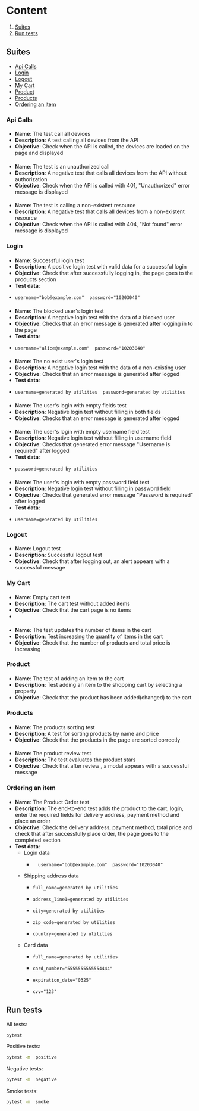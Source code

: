 # Content

1. [Suites](#suites)
2. [Run tests](#run-tests)

## Suites
- [Api Calls](#api-calls) 
- [Login](#login)
- [Logout](#logout)
- [My Cart](#my-cart)
- [Product](#product)
- [Products](#products)
- [Ordering an item](#ordering-an-item)

### Api Calls
####  
- **Name**: The test call all devices
- **Description**: A test calling all devices from the API
- **Objective**: Check when the API is called, the devices are loaded on the page and displayed

####  
- **Name**: The test is an unauthorized call
- **Description**: A negative test that calls all devices from the API without authorization
- **Objective**: Check when the API is called with 401, "Unauthorized" error message is displayed

#### 
- **Name**: The test is calling a non-existent resource
- **Description**: A negative test that calls all devices from a non-existent resource
- **Objective**: Check when the API is called with 404, "Not found" error message is displayed


### Login
####  
- **Name**: Successful login test
- **Description**: A positive login test with valid data for a successful login
- **Objective**: Check that after successfully logging in, the page goes to the products section
- **Test data**: 
-     username="bob@example.com"  password="10203040"

####  
- **Name**: The blocked user's login test
- **Description**: A negative login test with the data of a blocked user
- **Objective**: Checks that an error message is generated after logging in to the page
- **Test data**: 
-     username="alice@example.com"  password="10203040"

#### 
- **Name**: The no exist user's login test
- **Description**: A negative login test with the data of a non-existing user
- **Objective**: Checks that an error message is generated after logged
- **Test data**:
-     username=generated by utilities  password=generated by utilities

#### 
- **Name**: The user's login with empty fields test
- **Description**: Negative login test without filling in both fields
- **Objective**: Checks that an error message is generated after logged

#### 
- **Name**: The user's login with empty username field test
- **Description**: Negative login test without filling in username field
- **Objective**: Checks that generated error message "Username is required" after logged
- **Test data**:
-     password=generated by utilities

#### 
- **Name**: The user's login with empty password field test
- **Description**: Negative login test without filling in password field
- **Objective**: Checks that generated error message "Password is required" after logged
- **Test data**:
-     username=generated by utilities


### Logout
####  
- **Name**: Logout test
- **Description**: Successful logout test
- **Objective**: Check that after logging out, an alert appears with a successful message


### My Cart
####  
- **Name**: Empty cart test
- **Description**: The cart test without added items
- **Objective**: Check that the  cart page is no items
- 
####  
- **Name**: The test updates the number of items in the cart
- **Description**: Test increasing the quantity of items in the cart
- **Objective**: Check that the number of products and total price is increasing


### Product
####  
- **Name**: The test of adding an item to the cart
- **Description**: Test adding an item to the shopping cart by selecting a property
- **Objective**: Check that the product has been added(changed) to the cart


### Products
####  
- **Name**: The products sorting test
- **Description**: A test for sorting products by name and price
- **Objective**: Check that the products in the page are sorted correctly

####  
- **Name**: The product review test
- **Description**: The test evaluates the product stars
- **Objective**: Check that after review , a modal appears with a successful message



### Ordering an item
####  
- **Name**: The Product Order test
- **Description**: The end-to-end test adds the product to the cart, login, enter the required fields for delivery address, payment method and place an order
- **Objective**: Check the delivery address, payment method, total price and check that after successfully place order, the page goes to the completed section
- **Test data**:
  - Login data 
    -       username="bob@example.com"  password="10203040" 
  - Shipping address data 
    -     full_name=generated by utilities 
    -     address_line1=generated by utilities 
    -     city=generated by utilities
    -     zip_code=generated by utilities 
    -     country=generated by utilities      
  - Card data
    -     full_name=generated by utilities
    -     card_number="5555555555554444"
    -     expiration_date="0325"
    -     cvv="123"


## Run tests
All tests:

```sh
pytest
```

Positive tests:

```sh
pytest -m  positive
```

Negative tests:

```sh
pytest -m  negative
```

Smoke tests:

```sh
pytest -m  smoke
```

